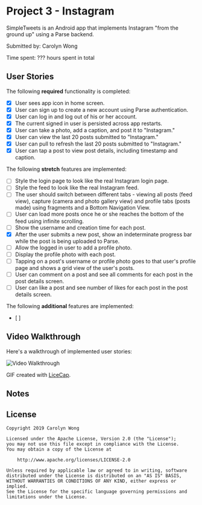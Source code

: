 # Project 3 - Instagram

SimpleTweets is an Android app that implements Instagram "from the ground up" using a Parse backend.

Submitted by: Carolyn Wong

Time spent: ??? hours spent in total

## User Stories

The following **required** functionality is completed:

* [x] User sees app icon in home screen.
* [x] User can sign up to create a new account using Parse authentication.
* [x] User can log in and log out of his or her account.
* [x] The current signed in user is persisted across app restarts.
* [x] User can take a photo, add a caption, and post it to "Instagram."
* [x] User can view the last 20 posts submitted to "Instagram."
* [x] User can pull to refresh the last 20 posts submitted to "Instagram."
* [x] User can tap a post to view post details, including timestamp and caption.

The following **stretch** features are implemented:
* [ ] Style the login page to look like the real Instagram login page.
* [ ] Style the feed to look like the real Instagram feed.
* [ ] The user should switch between different tabs - viewing all posts (feed view), capture (camera and photo gallery view) and profile tabs (posts made) using fragments and a Bottom Navigation View.
* [ ] User can load more posts once he or she reaches the bottom of the feed using infinite scrolling.
* [ ] Show the username and creation time for each post.
* [x] After the user submits a new post, show an indeterminate progress bar while the post is being uploaded to Parse.
* [ ] Allow the logged in user to add a profile photo.
* [ ] Display the profile photo with each post.
* [ ] Tapping on a post's username or profile photo goes to that user's profile page and shows a grid view of the user's posts.
* [ ] User can comment on a post and see all comments for each post in the post details screen.
* [ ] User can like a post and see number of likes for each post in the post details screen.

The following **additional** features are implemented:
* [ ] 

## Video Walkthrough

Here's a walkthrough of implemented user stories:

<img src='walkthrough.gif' title='Video Walkthrough' width='' alt='Video Walkthrough' />

GIF created with [LiceCap](http://www.cockos.com/licecap/).

## Notes



## License

    Copyright 2019 Carolyn Wong

    Licensed under the Apache License, Version 2.0 (the "License");
    you may not use this file except in compliance with the License.
    You may obtain a copy of the License at

        http://www.apache.org/licenses/LICENSE-2.0

    Unless required by applicable law or agreed to in writing, software
    distributed under the License is distributed on an "AS IS" BASIS,
    WITHOUT WARRANTIES OR CONDITIONS OF ANY KIND, either express or implied.
    See the License for the specific language governing permissions and
    limitations under the License.
